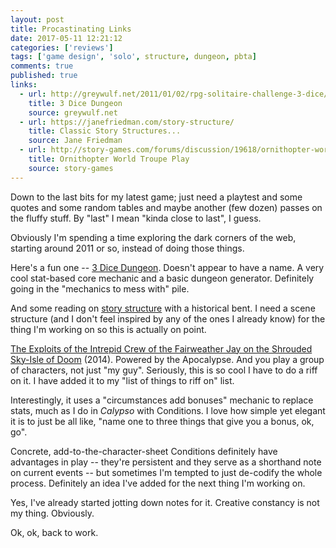 ```yaml
---
layout: post
title: Procastinating Links
date: 2017-05-11 12:21:12
categories: ['reviews']
tags: ['game design', 'solo', structure, dungeon, pbta]
comments: true
published: true
links:
  - url: http://greywulf.net/2011/01/02/rpg-solitaire-challenge-3-dice/
    title: 3 Dice Dungeon
    source: greywulf.net
  - url: https://janefriedman.com/story-structure/
    title: Classic Story Structures...
    source: Jane Friedman
  - url: http://story-games.com/forums/discussion/19618/ornithopter-world-troupe-play-powered-by-the-apocalypse
    title: Ornithopter World Troupe Play
    source: story-games
---
```


Down to the last bits for my latest game; just need a playtest and some quotes and some random tables and maybe another (few dozen) passes on the fluffy stuff. By "last" I mean "kinda close to last", I guess.

Obviously I'm spending a time exploring the dark corners of the web, starting around 2011 or so, instead of doing those things.

<!--more-->

Here's a fun one -- [3 Dice Dungeon](http://greywulf.net/2011/01/02/rpg-solitaire-challenge-3-dice/). Doesn't appear to have a name. A very cool stat-based core mechanic and a basic dungeon generator. Definitely going in the "mechanics to mess with" pile.

And some reading on [story structure](https://janefriedman.com/story-structure/) with a historical bent. I need a scene structure (and I don't feel inspired by any of the ones I already know) for the thing I'm working on so this is actually on point.

[The Exploits of the Intrepid Crew of the Fairweather Jay on the Shrouded Sky-Isle of Doom](http://story-games.com/forums/discussion/19618/ornithopter-world-troupe-play-powered-by-the-apocalypse) (2014). Powered by the Apocalypse. And you play a group of characters, not just "my guy". Seriously, this is so cool I have to do a riff on it. I have added it to my "list of things to riff on" list.

Interestingly, it uses a "circumstances add bonuses" mechanic to replace stats, much as I do in *Calypso* with Conditions. I love how simple yet elegant it is to just be all like, "name one to three things that give you a bonus, ok, go".

Concrete, add-to-the-character-sheet Conditions definitely have advantages in play -- they're persistent and they serve as a shorthand note on current events -- but sometimes I'm tempted to just de-codify the whole process. Definitely an idea I've added for the next thing I'm working on.

Yes, I've already started jotting down notes for it. Creative constancy is not my thing. Obviously.

Ok, ok, back to work.
